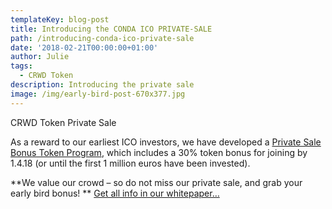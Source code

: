 ```yaml
---
templateKey: blog-post
title: Introducing the CONDA ICO PRIVATE-SALE
path: /introducing-conda-ico-private-sale
date: '2018-02-21T00:00:00+01:00'
author: Julie
tags:
  - CRWD Token
description: Introducing the private sale
image: /img/early-bird-post-670x377.jpg
---
```

CRWD Token Private Sale

As a reward to our earliest ICO investors, we have developed a [Private Sale Bonus Token Program](/), which includes a 30% token bonus for joining by 1.4.18 (or until the first 1 million euros have been invested). 

**We value our crowd – so do not miss our private sale, and grab your early bird bonus!
**
[Get all info in our whitepaper…](https://ico.conda.online/wp-content/uploads/sites/2/2018/01/CONDA-White-paper.pdf)
